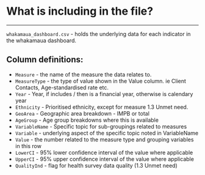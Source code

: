# What is including in the file?
--------------------------------------------------------------

`whakamaua_dashboard.csv` - holds the underlying data for each indicator in the whakamaua dashboard.

## Column definitions: 

* `Measure` - the name of the measure the data relates to.
* `MeasureType` - the type of value shown in the Value column. ie Client Contacts, Age-standardised rate etc. 
* `Year` - Year, if includes / then is a financial year, otherwise is calendary year
* `Ethnicity` - Prioritised ethnicity, except for measure 1.3 Unmet need.
* `GeoArea` - Geographic area breakdown - IMPB or total
* `AgeGroup` - Age group breakdowns where this is available
* `VariableName` - Specific topic for sub-groupings related to measures
* `Variable` - underlying aspect of the specific topic noted in VariableName
* `Value` - the number related to the measure type and grouping variables in this row
* `LowerCI` - 95% lower confidence interval of the value where applicable
* `UpperCI` - 95% upper confidence interval of the value where applicable
* `QualityInd` - flag for health survey data quality (1.3 Unmet need)

